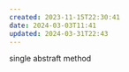 ```yaml
---
created: 2023-11-15T22:30:41
date: 2024-03-03T11:41
updated: 2024-03-31T22:43
---
```

single abstraft method